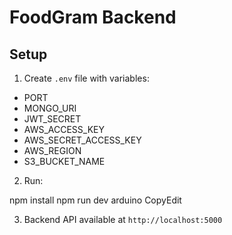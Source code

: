 # FoodGram Backend

## Setup

1. Create `.env` file with variables:
- PORT
- MONGO_URI
- JWT_SECRET
- AWS_ACCESS_KEY
- AWS_SECRET_ACCESS_KEY
- AWS_REGION
- S3_BUCKET_NAME

2. Run:


npm install
 npm run dev
arduino
CopyEdit

3. Backend API available at `http://localhost:5000`
